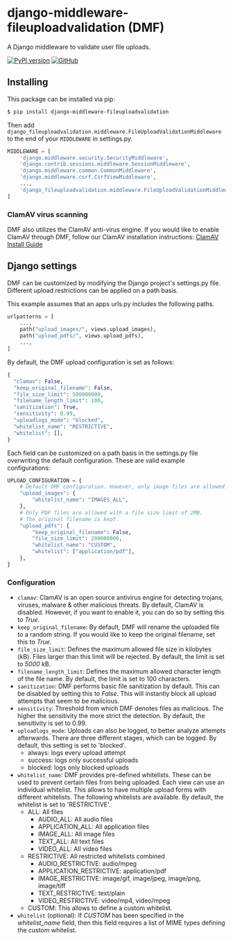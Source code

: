 # django-middleware-fileuploadvalidation (DMF)

 A Django middleware to validate user file uploads.

[![PyPI version](https://img.shields.io/pypi/v/django-middleware-fileuploadvalidation.svg?logo=pypi&logoColor=FFE873)](https://pypi.org/project/django-middleware-fileuploadvalidation/)
[![GitHub](https://img.shields.io/github/license/IV1T3/django-middleware-fileuploadvalidation.svg)](LICENSE)

## Installing

This package can be installed via pip:

```bash
$ pip install django-middleware-fileuploadvalidation
```

Then add `django_fileuploadvalidation.middleware.FileUploadValidationMiddleware` to the end of your `MIDDLEWARE` in settings.py.

```python
MIDDLEWARE = [
    'django.middleware.security.SecurityMiddleware',
    'django.contrib.sessions.middleware.SessionMiddleware',
    'django.middleware.common.CommonMiddleware',
    'django.middleware.csrf.CsrfViewMiddleware',
    ...,
    'django_fileuploadvalidation.middleware.FileUploadValidationMiddleware',
]
```

### ClamAV virus scanning
DMF also utilizes the ClamAV anti-virus engine. If you would like to enable ClamAV through DMF, follow our ClamAV installation instructions: [ClamAV Install Guide](_CLAMAV_INSTALL_GUIDE.md)

## Django settings
DMF can be customized by modifying the Django project's settings.py file. Different upload restrictions can be applied on a path basis.

This example assumes that an apps urls.py includes the following paths.
```python
urlpatterns = [
    ...,
    path("upload_images/", views.upload_images),
    path("upload_pdfs/", views.upload_pdfs),
    ...,
]
```

By default, the DMF upload configuration is set as follows:
  
```python
{
  "clamav": False,
  "keep_original_filename": False,
  "file_size_limit": 500000000,
  "filename_length_limit": 100,
  "sanitization": True,
  "sensitivity": 0.99,
  "uploadlogs_mode": "blocked",
  "whitelist_name": "RESTRICTIVE",
  "whitelist": [],
}
```

Each field can be customized on a path basis in the settings.py file overwriting the default configuration.
These are valid example configurations:
```python
UPLOAD_CONFIGURATION = {
    # Default DMF configuration. However, only image files are allowed.
    "upload_images": {
        "whitelist_name": "IMAGES_ALL",
    },
    # Only PDF files are allowed with a file size limit of 2MB.
    # The original filename is kept.
    "upload_pdfs": {
        "keep_original_filename": False,
        "file_size_limit": 200000000,
        "whitelist_name": "CUSTOM",
        "whitelist": ["application/pdf"],
    },
}
```

### Configuration 
  - `clamav`: ClamAV is an open source antivirus engine for detecting trojans, viruses, malware & other malicious threats. By default, ClamAV is disabled. However, if you want to enable it, you can do so by setting this to *True*.
  - `keep_original_filename`: By default, DMF will rename the uploaded file to a random string. If you would like to keep the original filename, set this to *True*.
  - `file_size_limit`: Defines the maximum allowed file size in kilobytes (kB). Files larger than this limit will be rejected. By default, the limit is set to *5000* kB.
  - `filename_length_limit`: Defines the maximum allowed character length of the file name. By default, the limit is set to 100 characters.
  - `sanitization`: DMF performs basic file sanitization by default. This can be disabled by setting this to *False*. This will instantly block all upload attempts that seem to be malicious.
  - `sensitivity`: Threshold from which DMF denotes files as malicious. The higher the sensitivity the more strict the detection. By default, the sensitivity is set to 0.99.
  - `uploadlogs_mode`: Uploads can also be logged, to better analyze attempts afterwards. There are three different stages, which can be logged. By default, this setting is set to 'blocked'.
    - always: logs every upload attempt
    - success: logs only successful uploads
    - blocked: logs only blocked uploads
  - `whitelist_name`: DMF provides pre-defined whitelists. These can be used to prevent certain files from being uploaded. Each view can use an individual whitelist. This allows to have multiple upload forms with different whitelists. The following whitelists are available. By default, the whitelist is set to 'RESTRICTIVE'.
    - ALL: All files
      - AUDIO_ALL: All audio files
      - APPLICATION_ALL: All application files
      - IMAGE_ALL: All image files
      - TEXT_ALL: All text files
      - VIDEO_ALL: All video files
    - RESTRICTIVE: All restricted whitelists combined
      - AUDIO_RESTRICTIVE: audio/mpeg
      - APPLICATION_RESTRICTIVE: application/pdf
      - IMAGE_RESTRICTIVE: image/gif, image/jpeg, image/png, image/tiff
      - TEXT_RESTRICTIVE: text/plain
      - VIDEO_RESTRICTIVE: video/mp4, video/mpeg
    - CUSTOM: This allows to define a custom whitelist.
  - `whitelist` (optional): If *CUSTOM* has been specified in the *whitelist_name* field, then this field requires a list of MIME types defining the custom whitelist. 
